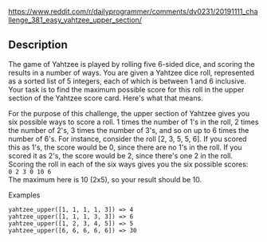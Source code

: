https://www.reddit.com/r/dailyprogrammer/comments/dv0231/20191111_challenge_381_easy_yahtzee_upper_section/

## Description
The game of Yahtzee is played by rolling five 6-sided dice, and scoring the results in a number of ways. You are given a Yahtzee dice roll, represented as a sorted list of 5 integers, each of which is between 1 and 6 inclusive. Your task is to find the maximum possible score for this roll in the upper section of the Yahtzee score card. Here's what that means.

For the purpose of this challenge, the upper section of Yahtzee gives you six possible ways to score a roll. 1 times the number of 1's in the roll, 2 times the number of 2's, 3 times the number of 3's, and so on up to 6 times the number of 6's. For instance, consider the roll [2, 3, 5, 5, 6]. If you scored this as 1's, the score would be 0, since there are no 1's in the roll. If you scored it as 2's, the score would be 2, since there's one 2 in the roll. Scoring the roll in each of the six ways gives you the six possible scores:\
`0 2 3 0 10 6`\
The maximum here is 10 (2x5), so your result should be 10.

Examples

```yahtzee_upper([2, 3, 5, 5, 6]) => 10
yahtzee_upper([1, 1, 1, 1, 3]) => 4
yahtzee_upper([1, 1, 1, 3, 3]) => 6
yahtzee_upper([1, 2, 3, 4, 5]) => 5
yahtzee_upper([6, 6, 6, 6, 6]) => 30
```